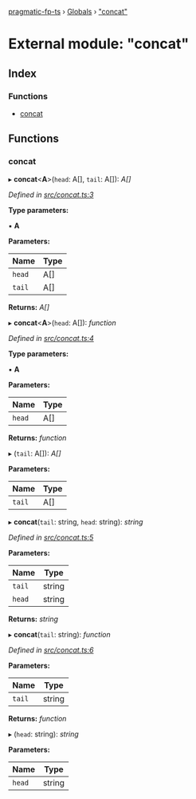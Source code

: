 [pragmatic-fp-ts](../README.md) › [Globals](../globals.md) › ["concat"](_concat_.md)

# External module: "concat"

## Index

### Functions

* [concat](_concat_.md#concat)

## Functions

###  concat

▸ **concat**<**A**>(`head`: A[], `tail`: A[]): *A[]*

*Defined in [src/concat.ts:3](https://github.com/hermann-p/pragmatic-fp-ts/blob/c9716de/src/concat.ts#L3)*

**Type parameters:**

▪ **A**

**Parameters:**

Name | Type |
------ | ------ |
`head` | A[] |
`tail` | A[] |

**Returns:** *A[]*

▸ **concat**<**A**>(`head`: A[]): *function*

*Defined in [src/concat.ts:4](https://github.com/hermann-p/pragmatic-fp-ts/blob/c9716de/src/concat.ts#L4)*

**Type parameters:**

▪ **A**

**Parameters:**

Name | Type |
------ | ------ |
`head` | A[] |

**Returns:** *function*

▸ (`tail`: A[]): *A[]*

**Parameters:**

Name | Type |
------ | ------ |
`tail` | A[] |

▸ **concat**(`tail`: string, `head`: string): *string*

*Defined in [src/concat.ts:5](https://github.com/hermann-p/pragmatic-fp-ts/blob/c9716de/src/concat.ts#L5)*

**Parameters:**

Name | Type |
------ | ------ |
`tail` | string |
`head` | string |

**Returns:** *string*

▸ **concat**(`tail`: string): *function*

*Defined in [src/concat.ts:6](https://github.com/hermann-p/pragmatic-fp-ts/blob/c9716de/src/concat.ts#L6)*

**Parameters:**

Name | Type |
------ | ------ |
`tail` | string |

**Returns:** *function*

▸ (`head`: string): *string*

**Parameters:**

Name | Type |
------ | ------ |
`head` | string |
